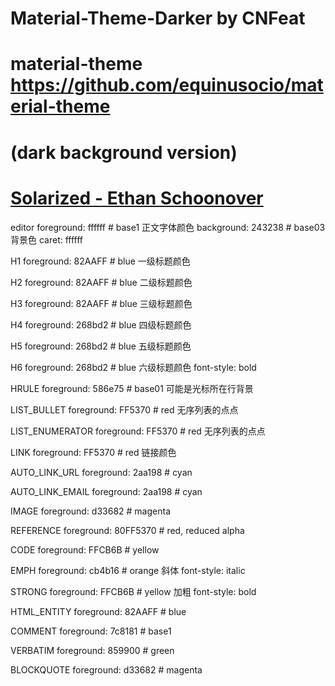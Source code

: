 # Material-Theme-Darker by CNFeat

# material-theme https://github.com/equinusocio/material-theme

# (dark background version)

# [Solarized - Ethan Schoonover](http://ethanschoonover.com/solarized)

editor
foreground: ffffff # base1 正文字体颜色
background: 243238 # base03 背景色 
caret: ffffff

H1
foreground: 82AAFF # blue 一级标题颜色


H2
foreground: 82AAFF # blue 二级标题颜色


H3
foreground: 82AAFF # blue 三级标题颜色

H4
foreground: 268bd2 # blue 四级标题颜色

H5
foreground: 268bd2 # blue 五级标题颜色

H6
foreground: 268bd2 # blue 六级标题颜色
font-style: bold

HRULE
foreground: 586e75 # base01 可能是光标所在行背景

LIST_BULLET
foreground: FF5370 # red 无序列表的点点

LIST_ENUMERATOR
foreground: FF5370 # red 无序列表的点点

LINK
foreground: FF5370 # red 链接颜色

AUTO_LINK_URL
foreground: 2aa198 # cyan

AUTO_LINK_EMAIL
foreground: 2aa198 # cyan

IMAGE
foreground: d33682 # magenta

REFERENCE
foreground: 80FF5370 # red, reduced alpha

CODE
foreground: FFCB6B # yellow

EMPH
foreground: cb4b16 # orange 斜体
font-style: italic

STRONG
foreground: FFCB6B # yellow 加粗
font-style: bold

HTML_ENTITY
foreground: 82AAFF # blue

COMMENT
foreground: 7c8181 # base1

VERBATIM
foreground: 859900 # green

BLOCKQUOTE
foreground: d33682 # magenta

